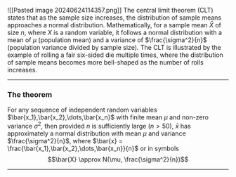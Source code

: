 ![[Pasted image 20240624114357.png]]
The central limit theorem (CLT) states that as the sample size increases, the distribution of sample means approaches a normal distribution. Mathematically, for a sample mean $\bar{X}$ of size $n$, where $X$ is a random variable, it follows a normal distribution with a mean of $\mu$ (population mean) and a variance of $\frac{\sigma^2}{n}$ (population variance divided by sample size). The CLT is illustrated by the example of rolling a fair six-sided die multiple times, where the distribution of sample means becomes more bell-shaped as the number of rolls increases.
_____
### The theorem
For any sequence of independent random variables $\bar{x_1},\bar{x_2},\dots,\bar{x_n}$ with finite mean $\mu$ and non-zero variance $\sigma^2$, then provided $n$ is sufficiently large ($n > 50$), $\bar{x}$ has approximately a normal distribution with mean $\mu$ and variance $\frac{\sigma^2}{n}$, where $\bar{x} = \frac{\bar{x_1},\bar{x_2},\dots,\bar{x_n}}{n}$
or in symbols
$$\bar{X} \approx N(\mu, \frac{\sigma^2}{n})$$
______
